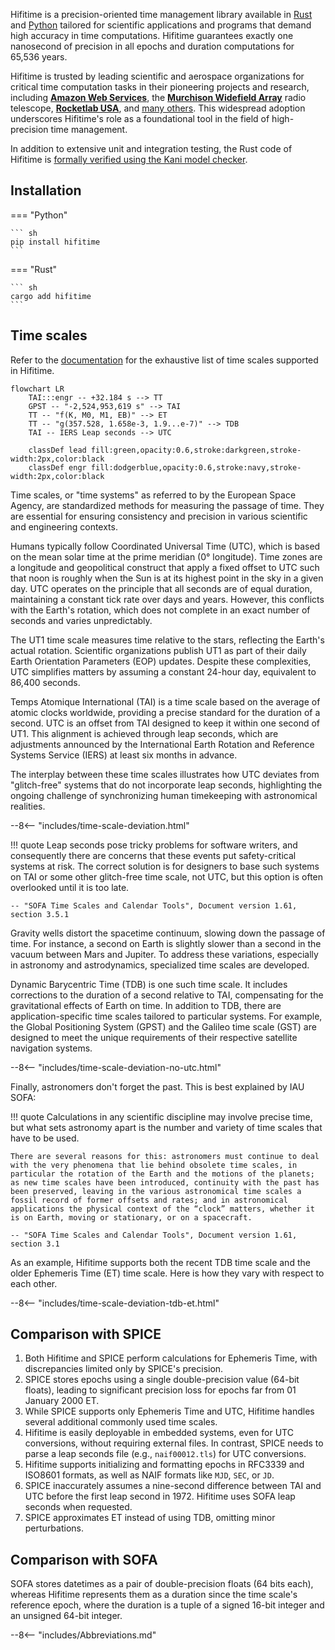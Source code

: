 Hifitime is a precision-oriented time management library available in [Rust](rust.md) and [Python](python.md) tailored for scientific applications and programs that demand high accuracy in time computations. Hifitime guarantees exactly one nanosecond of precision in all epochs and duration computations for 65,536 years.

Hifitime is trusted by leading scientific and aerospace organizations for critical time computation tasks in their pioneering projects and research, including [**Amazon Web Services**](https://aws.amazon.com/blogs/opensource/how-open-source-projects-are-using-kani-to-write-better-software-in-rust/), the [**Murchison Widefield Array**](https://www.mwatelescope.org/) radio telescope, [**Rocketlab USA**](https://www.rocketlabusa.com), and [many others](https://pepy.tech/project/hifitime). This widespread adoption underscores Hifitime's role as a foundational tool in the field of high-precision time management.

In addition to extensive unit and integration testing, the Rust code of Hifitime is [formally verified using the Kani model checker](https://model-checking.github.io/kani-verifier-blog/2023/03/31/how-kani-helped-find-bugs-in-hifitime.html).

## Installation

=== "Python"

    ``` sh
    pip install hifitime
    ```

=== "Rust"

    ``` sh
    cargo add hifitime
    ```


## Time scales

Refer to the [documentation](https://docs.rs/hifitime/latest/hifitime/enum.TimeScale.html) for the exhaustive list of time scales supported in Hifitime.


```mermaid
flowchart LR
    TAI:::engr -- +32.184 s --> TT
    GPST -- "-2,524,953,619 s" --> TAI
    TT -- "f(K, M0, M1, EB)" --> ET
    TT -- "g(357.528, 1.658e-3, 1.9...e-7)" --> TDB
    TAI -- IERS Leap seconds --> UTC

    classDef lead fill:green,opacity:0.6,stroke:darkgreen,stroke-width:2px,color:black
    classDef engr fill:dodgerblue,opacity:0.6,stroke:navy,stroke-width:2px,color:black
```

Time scales, or "time systems" as referred to by the European Space Agency, are standardized methods for measuring the passage of time. They are essential for ensuring consistency and precision in various scientific and engineering contexts.

Humans typically follow Coordinated Universal Time (UTC), which is based on the mean solar time at the prime meridian (0° longitude). Time zones are a longitude and geopolitical construct that apply a fixed offset to UTC such that noon is roughly when the Sun is at its highest point in the sky in a given day. UTC operates on the principle that all seconds are of equal duration, maintaining a constant tick rate over days and years. However, this conflicts with the Earth's rotation, which does not complete in an exact number of seconds and varies unpredictably.

The UT1 time scale measures time relative to the stars, reflecting the Earth's actual rotation. Scientific organizations publish UT1 as part of their daily Earth Orientation Parameters (EOP) updates. Despite these complexities, UTC simplifies matters by assuming a constant 24-hour day, equivalent to 86,400 seconds.

Temps Atomique International (TAI) is a time scale based on the average of atomic clocks worldwide, providing a precise standard for the duration of a second. UTC is an offset from TAI designed to keep it within one second of UT1. This alignment is achieved through leap seconds, which are adjustments announced by the International Earth Rotation and Reference Systems Service (IERS) at least six months in advance.

The interplay between these time scales illustrates how UTC deviates from "glitch-free" systems that do not incorporate leap seconds, highlighting the ongoing challenge of synchronizing human timekeeping with astronomical realities.

--8<-- "includes/time-scale-deviation.html"

!!! quote
    Leap seconds pose tricky problems for software writers, and consequently there are concerns that these events put safety-critical systems at risk. The correct solution is for designers to base such systems on TAI or some other glitch-free time scale, not UTC, but this option is often overlooked until it is too late.
    
    -- "SOFA Time Scales and Calendar Tools", Document version 1.61, section 3.5.1

Gravity wells distort the spacetime continuum, slowing down the passage of time. For instance, a second on Earth is slightly slower than a second in the vacuum between Mars and Jupiter. To address these variations, especially in astronomy and astrodynamics, specialized time scales are developed.

Dynamic Barycentric Time (TDB) is one such time scale. It includes corrections to the duration of a second relative to TAI, compensating for the gravitational effects of Earth on time. In addition to TDB, there are application-specific time scales tailored to particular systems. For example, the Global Positioning System (GPST) and the Galileo time scale (GST) are designed to meet the unique requirements of their respective satellite navigation systems. 


--8<-- "includes/time-scale-deviation-no-utc.html"

Finally, astronomers don't forget the past. This is best explained by IAU SOFA:

!!! quote
    Calculations in any scientific discipline may involve precise time, but what sets astronomy apart is the number and variety of time scales that have to be used.

    There are several reasons for this: astronomers must continue to deal with the very phenomena that lie behind obsolete time scales, in particular the rotation of the Earth and the motions of the planets; as new time scales have been introduced, continuity with the past has been preserved, leaving in the various astronomical time scales a fossil record of former offsets and rates; and in astronomical applications the physical context of the “clock” matters, whether it is on Earth, moving or stationary, or on a spacecraft.
    
    -- "SOFA Time Scales and Calendar Tools", Document version 1.61, section 3.1

As an example, Hifitime supports both the recent TDB time scale and the older Ephemeris Time (ET) time scale. Here is how they vary with respect to each other.

--8<-- "includes/time-scale-deviation-tdb-et.html"


## Comparison with SPICE

1. Both Hifitime and SPICE perform calculations for Ephemeris Time, with discrepancies limited only by SPICE's precision.
2. SPICE stores epochs using a single double-precision value (64-bit floats), leading to significant precision loss for epochs far from 01 January 2000 ET.
3. While SPICE supports only Ephemeris Time and UTC, Hifitime handles several additional commonly used time scales.
4. Hifitime is easily deployable in embedded systems, even for UTC conversions, without requiring external files. In contrast, SPICE needs to parse a leap seconds file (e.g., `naif00012.tls`) for UTC conversions.
5. Hifitime supports initializing and formatting epochs in RFC3339 and ISO8601 formats, as well as NAIF formats like `MJD`, `SEC`, or `JD`.
6. SPICE inaccurately assumes a nine-second difference between TAI and UTC before the first leap second in 1972. Hifitime uses SOFA leap seconds when requested.
7. SPICE approximates ET instead of using TDB, omitting minor perturbations.

## Comparison with SOFA

SOFA stores datetimes as a pair of double-precision floats (64 bits each), whereas Hifitime represents them as a duration since the time scale's reference epoch, where the duration is a tuple of a signed 16-bit integer and an unsigned 64-bit integer.

--8<-- "includes/Abbreviations.md"